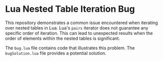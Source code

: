 # Lua Nested Table Iteration Bug

This repository demonstrates a common issue encountered when iterating over nested tables in Lua.  Lua's `pairs` iterator does not guarantee any specific order of iteration. This can lead to unexpected results when the order of elements within the nested tables is significant.

The `bug.lua` file contains code that illustrates this problem. The `bugSolution.lua` file provides a potential solution.